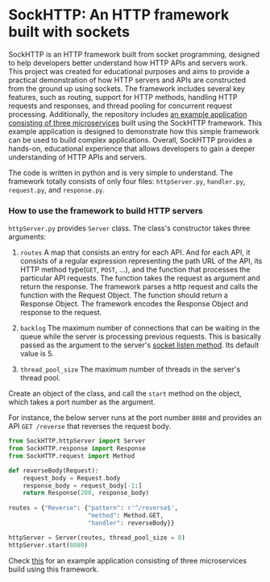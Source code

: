 # SockHTTP: An HTTP framework built with sockets

SockHTTP is an HTTP framework built from socket programming, designed to help developers better understand how HTTP APIs
and servers work. This project was created for educational purposes and aims to provide a practical demonstration
of how HTTP servers and APIs are constructed from the ground up using sockets. The framework includes several key
features, such as routing, support for HTTP methods, handling HTTP requests and responses, and thread pooling for
concurrent request processing. Additionally, the repository includes
[an example application consisting of three microservices](https://github.com/kchiranjewee63/SockHTTP/tree/main/example)
built using the SockHTTP framework. This example application is designed to demonstrate how this simple framework can be
used to build complex applications. Overall, SockHTTP provides a hands-on, educational experience that allows developers
to gain a deeper understanding of HTTP APIs and servers.

The code is written in python and is very simple to understand. The framework totally consists of only four files:
`httpServer.py`, `handler.py`, `request.py`, and `response.py`.

### How to use the framework to build HTTP servers

`httpServer.py` provides `Server` class. The class's constructor takes three arguments:

1. `routes`
A map that consists an entry for each API. And for each API, it consists of a regular expression representing the
path URL of the API, its HTTP method type(`GET`, `POST`, ...), and the function that processes the particular API requests.
The function takes the request as argument and return the response. The framework parses a http request
and calls the function with the Request Object. The function should return a Response Object. The framework encodes
the Response Object and response to the request.

2. `backlog`
The maximum number of connections that can be waiting in the queue while the server is processing previous requests.
This is basically passed as the argument to the server's
[socket listen method](https://docs.python.org/3/library/socket.html#:~:text=socket.listen(%5Bbacklog%5D)). Its
default value is 5.

3. `thread_pool_size`
The maximum number of threads in the server's thread pool.

Create an object of the class, and call the `start` method on the object, which takes a port number as the argument.

For instance, the below server runs at the port number `8080` and provides an API `GET /reverse` that reverses the request body.

```python
from SockHTTP.httpServer import Server
from SockHTTP.response import Response
from SockHTTP.request import Method

def reverseBody(Request):
    request_body = Request.body
    response_body = request_body[-1:]
    return Response(200, response_body)
    
routes = {"Reverse": {"pattern": r'^/reverse$',
                      "method": Method.GET,
                      "handler": reverseBody}}

httpServer = Server(routes, thread_pool_size = 8)
httpServer.start(8080)
```

Check [this](https://github.com/kchiranjewee63/SockHTTP/tree/main/example) for an example application consisting of
three microservices build using this framework.
